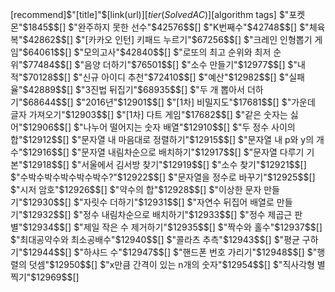 [recommend]$"[title]"$[link(url)]$[tier(SolvedAC)]$[algorithm tags]
$"포켓몬"$1845$$[]
$"완주하지 못한 선수"$42576$$[]
$"K번째수"$42748$$[]
$"체육복"$42862$$[]
$"[카카오 인턴] 키패드 누르기"$67256$$[]
$"크레인 인형뽑기 게임"$64061$$[]
$"모의고사"$42840$$[]
$"로또의 최고 순위와 최저 순위"$77484$$[]
$"음양 더하기"$76501$$[]
$"소수 만들기"$12977$$[]
$"내적"$70128$$[]
$"신규 아이디 추천"$72410$$[]
$"예산"$12982$$[]
$"실패율"$42889$$[]
$"3진법 뒤집기"$68935$$[]
$"두 개 뽑아서 더하기"$68644$$[]
$"2016년"$12901$$[]
$"[1차] 비밀지도"$17681$$[]
$"가운데 글자 가져오기"$12903$$[]
$"[1차] 다트 게임"$17682$$[]
$"같은 숫자는 싫어"$12906$$[]
$"나누어 떨어지는 숫자 배열"$12910$$[]
$"두 정수 사이의 합"$12912$$[]
$"문자열 내 마음대로 정렬하기"$12915$$[]
$"문자열 내 p와 y의 개수"$12916$$[]
$"문자열 내림차순으로 배치하기"$12917$$[]
$"문자열 다루기 기본"$12918$$[]
$"서울에서 김서방 찾기"$12919$$[]
$"소수 찾기"$12921$$[]
$"수박수박수박수박수박수?"$12922$$[]
$"문자열을 정수로 바꾸기"$12925$$[]
$"시저 암호"$12926$$[]
$"약수의 합"$12928$$[]
$"이상한 문자 만들기"$12930$$[]
$"자릿수 더하기"$12931$$[]
$"자연수 뒤집어 배열로 만들기"$12932$$[]
$"정수 내림차순으로 배치하기"$12933$$[]
$"정수 제곱근 판별"$12934$$[]
$"제일 작은 수 제거하기"$12935$$[]
$"짝수와 홀수"$12937$$[]
$"최대공약수와 최소공배수"$12940$$[]
$"콜라츠 추측"$12943$$[]
$"평균 구하기"$12944$$[]
$"하샤드 수"$12947$$[]
$"핸드폰 번호 가리기"$12948$$[]
$"행렬의 덧셈"$12950$$[]
$"x만큼 간격이 있는 n개의 숫자"$12954$$[]
$"직사각형 별찍기"$12969$$[]
